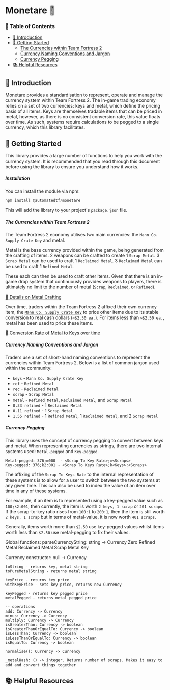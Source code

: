 # Monetare 💸

### 📖 Table of Contents
- [👋 Introduction](#-introduction)
- [🔌 Getting Started](#-getting-started)
    - [The Currencies within Team Fortress 2](#the-currencies-within-team-fortress-2)
    - [Currency Naming Conventions and Jargon](#currency-naming-conventions-and-jargon)
    - [Currency Pegging](#currency-pegging)
- [📚 Helpful Resources](#-helpful-resources)

## 👋 Introduction
Monetare provides a standardisation to represent, operate and manage the currency system within Team Fortress 2. The in-game trading economy relies on a set of two currencies: keys and metal, which define the pricing basis of all items. Keys are themselves tradable items that can be priced in metal, however, as there is no consistent conversion rate, this value floats over time. As such, systems require calculations to be pegged to a single currency, which this library facilitates.

## 🔌 Getting Started

This library provides a large number of functions to help you work with the currency system. It is recommended that you read through this document before using the library to ensure you understand how it works.

##### Installation
You can install the module via npm:
```typescript
npm install @automatedtf/monetare
```
This will add the library to your project's `package.json` file.

##### The Currencies within Team Fortress 2
The Team Fortress 2 economy utilises two main currencies: the `Mann Co. Supply Crate Key` and metal.

Metal is the base currency provided within the game, being generated from the crafting of items. 2 weapons can be crafted to create 1 `Scrap Metal`. 3 `Scrap Metal` can be used to craft 1 `Reclaimed Metal`. 3 ``Reclaimed Metal`` can be used to craft 1 `Refined Metal`.

These each can then be used to craft other items. Given that there is an in-game drop system that continuously provides weapons to players, there is ultimately no limit to the number of metal (`Scrap`, `Reclaimed`, or `Refined`).

[🔗 Details on Metal Crafting](https://wiki.teamfortress.com/wiki/Crafting#Metal)

Over time, traders within the Team Fortress 2 affixed their own currency item, the [`Mann Co. Supply Crate Key`](https://wiki.teamfortress.com/wiki/Mann_Co._Supply_Crate_Key) to price other items due to its stable conversion to real cash dollars (`~$2.50 ea.`). For items less than `~$2.50 ea.`, metal has been used to price these items.

[🔗 Conversion Rate of Metal to Keys over time](https://backpack.tf/stats/Unique/Mann%20Co.%20Supply%20Crate%20Key/Tradable/Craftable)

##### Currency Naming Conventions and Jargon
Traders use a set of short-hand naming conventions to represent the currencies within Team Fortress 2. Below is a list of common jargon used within the community:

- `keys` - `Mann Co. Supply Crate Key`
- `ref` - `Refined Metal`
- `rec` - `Reclaimed Metal`
- `scrap` - `Scrap Metal`
- `metal` - `Refined Metal`, `Reclaimed Metal`, and `Scrap Metal`
- `0.33 refined` - 1 `Reclaimed Metal`
- `0.11 refined` - 1 `Scrap Metal`
- `1.55 refined` - 1 `Refined Metal`, 1 `Reclaimed Metal`, and 2 `Scrap Metal`

##### Currency Pegging
This library uses the concept of currency pegging to convert between keys and metal. When representing currencies as strings, there are two internal systems used: `Metal-pegged` and `Key-pegged`.

    Metal-pegged: 376;m000  - <Scrap To Key Rate>;m<Scraps>
    Key-pegged: 376;k2:001 - <Scrap To Keys Rate>;k<Keys>:<Scraps>

The affixing of the `Scrap To Keys Rate` to the internal representation of these systems is to allow for a user to switch between the two systems at any given time. This can also be used to index the value of an item over time in any of these systems.

For example, if an item is to represented using a key-pegged value such as `100;k2:001`, then currently, the item is worth `2 keys, 1 scrap` or `201 scraps`. If the scrap-to-key ratio rises from `100:1` to `200:1`, then the item is still worth `2 keys, 1 scrap` but in terms of metal-value, it is now worth `401 scraps`.

Generally, items worth more than `$2.50` use key-pegged values whilst items worth less than `$2.50` use metal-pegging to fix their values.



Global functions:
    parseCurrencyString: string -> Currency
    Zero
    Refined Metal
    Reclaimed Metal
    Scrap Metal
    Key
        
Currency
    constructor: null -> Currency

    toString - returns key, metal string
    toPureMetalString - returns metal string

    keyPrice - returns key price
    withKeyPrice - sets key price, returns new Currency

    keyPegged - returns key pegged price 
    metalPegged - returns metal pegged price

    -- operations
    add: Currency -> Currency
    minus: Currency -> Currency
    multiply: Currency -> Currency
    isGreaterThan: Currency -> boolean
    isGreaterThanOrEqualTo: Currency -> boolean
    isLessThan: Currency -> boolean
    isLessThanOrEqualTo: Currency -> boolean
    isEqualTo: Currency -> boolean

    normalise(): Currency -> Currency

    _metalHash: () -> integer. Returns number of scraps. Makes it easy to add and convert things together

## 📚 Helpful Resources